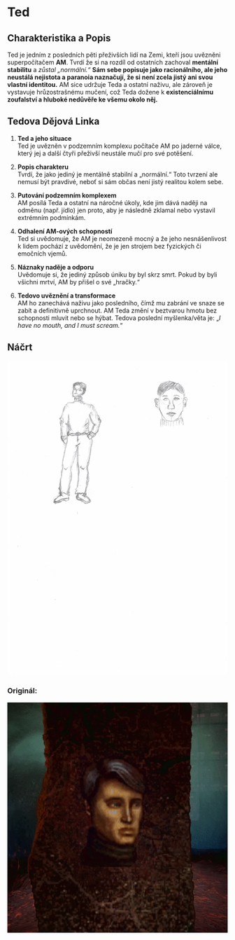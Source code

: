 # Ted

## Charakteristika a Popis
Ted je jedním z posledních pěti přeživších lidí na Zemi, kteří jsou uvězněni superpočítačem **AM**. Tvrdí že si na rozdíl od ostatních zachoval **mentální stabilitu** a *zůstal „normální.“* **Sám sebe popisuje jako racionálního, ale jeho neustálá nejistota a paranoia naznačují, že si není zcela jistý ani svou vlastní identitou.** AM sice udržuje Teda a ostatní naživu, ale zároveň je vystavuje hrůzostrašnému mučení, což Teda dožene k **existenciálnímu zoufalství a hluboké nedůvěře ke všemu okolo něj.**

## Tedova Dějová Linka

1. **Ted a jeho situace**  
   Ted je uvězněn v podzemním komplexu počítače AM po jaderné válce, který jej a další čtyři přeživší neustále mučí pro své potěšení.

2. **Popis charakteru**  
   Tvrdí, že jako jediný je mentálně stabilní a „normální.“ Toto tvrzení ale nemusí být pravdivé, neboť si sám občas není jistý realitou kolem sebe.

3. **Putování podzemním komplexem**  
   AM posílá Teda a ostatní na náročné úkoly, kde jim dává naději na odměnu (např. jídlo) jen proto, aby je následně zklamal nebo vystavil extrémním podmínkám.

4. **Odhalení AM-ových schopností**  
   Ted si uvědomuje, že AM je neomezeně mocný a že jeho nesnášenlivost k lidem pochází z uvědomění, že je jen strojem bez fyzických či emočních vjemů.

5. **Náznaky naděje a odporu**  
   Uvědomuje si, že jediný způsob úniku by byl skrz smrt. Pokud by byli všichni mrtví, AM by přišel o své „hračky.“

6. **Tedovo uvěznění a transformace**  
   AM ho zanechává naživu jako posledního, čímž mu zabrání ve snaze se zabít a definitivně uprchnout. AM Teda změní v beztvarou hmotu bez schopnosti mluvit nebo se hýbat. Tedova poslední myšlenka/věta je: „*I have no mouth, and I must scream.*“ 

## Náčrt

![Ted nacrt](obrazky/tedNacrt.png)

### Originál:

![Ted original](obrazky/tedOriginal.png)